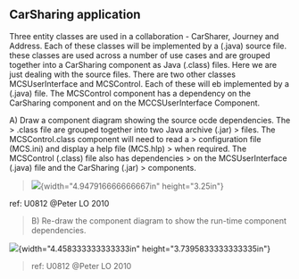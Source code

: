 ## CarSharing application


Three entity classes are used in a collaboration - CarSharer, Journey
and Address. Each of these classes will be implemented by a (.java)
source file. these classes are used across a number of use cases and are
grouped together into a CarSharing component as Java (.class) files.
Here we are just dealing with the source files. There are two other
classes MCSUserInterface and MCSControl. Each of these will eb
implemented by a (.java) file. The MCSControl component has a dependency
on the CarSharing component and on the MCCSUserInterface Component.

A)  Draw a component diagram showing the source ocde dependencies. The
    > .class file are grouped together into two Java archive (.jar)
    > files. The MCSControl.class component will need to read a
    > configuration file (MCS.ini) and display a help file (MCS.hlp)
    > when required. The MCSControl (.class) file also has dependencies
    > on the MCSUserInterface (.java) file and the CarSharing (.jar)
    > components.

> ![](/assets/exercices.gddoc.docx/image23.png){width="4.947916666666667in" height="3.25in"}

ref: U0812 \@Peter LO 2010

> B\) Re-draw the component diagram to show the run-time component
> dependencies.
>
![](/assets/exercices.gddoc.docx/image73.png){width="4.458333333333333in" height="3.7395833333333335in"}
>
> ref: U0812 \@Peter LO 2010
